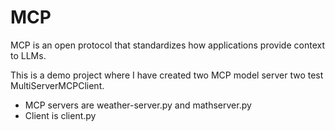 # MCP
MCP is an open protocol that standardizes how applications provide context to LLMs.

This is a demo project where I have created two MCP model server two test MultiServerMCPClient.
- MCP servers are weather-server.py and mathserver.py
- Client is client.py
